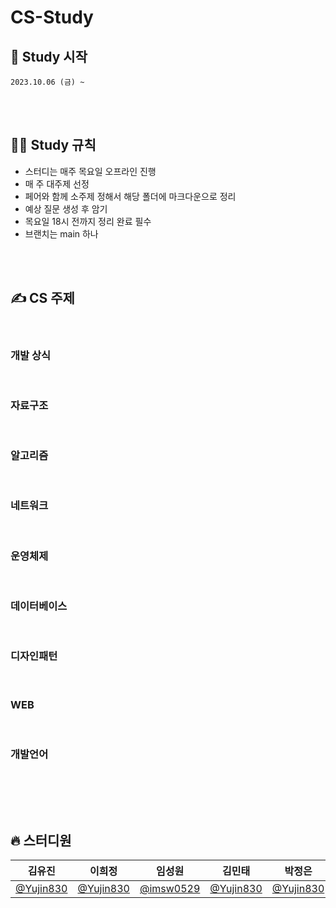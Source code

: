 # CS-Study

## 🎈 Study 시작

    2023.10.06 (금) ~

<br><br>

## 🧑‍💻 Study 규칙

- 스터디는 매주 목요일 오프라인 진행
- 매 주 대주제 선정
- 페어와 함께 소주제 정해서 해당 폴더에 마크다운으로 정리
- 예상 질문 생성 후 암기
- 목요일 18시 전까지 정리 완료 필수
- 브랜치는 main 하나

<br><br>

## ✍️ CS 주제

<br>

### 개발 상식

<br>

### 자료구조

<br>

### 알고리즘

<br>

### 네트워크

<br>

### 운영체제

<br>

### 데이터베이스

<br>

### 디자인패턴

<br>

### WEB

<br>

### 개발언어

<br>

<br><br>

## 🔥 스터디원

| **김유진**                               | **이희정**                               | **임성원**                               | **김민태**                               | **박정은**                               | **권지훈**                               |
| ---------------------------------------- | ---------------------------------------- | ---------------------------------------- | ---------------------------------------- | ---------------------------------------- | ---------------------------------------- |
| [@Yujin830](https://github.com/Yujin830) | [@Yujin830](https://github.com/Yujin830) | [@imsw0529](https://github.com/imsw0529) | [@Yujin830](https://github.com/Yujin830) | [@Yujin830](https://github.com/Yujin830) | [@Yujin830](https://github.com/Yujin830) |
